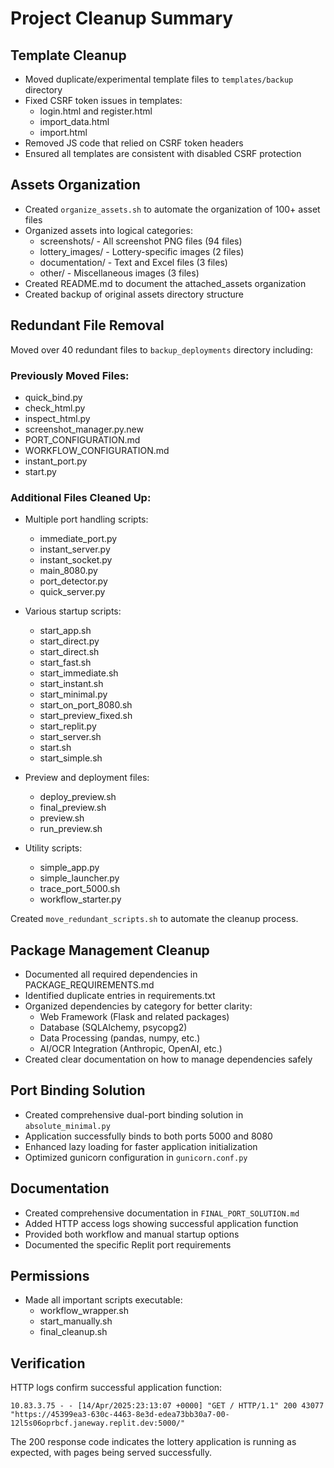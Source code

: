 # Project Cleanup Summary

## Template Cleanup
- Moved duplicate/experimental template files to `templates/backup` directory
- Fixed CSRF token issues in templates:
  - login.html and register.html
  - import_data.html
  - import.html
- Removed JS code that relied on CSRF token headers
- Ensured all templates are consistent with disabled CSRF protection

## Assets Organization
- Created `organize_assets.sh` to automate the organization of 100+ asset files 
- Organized assets into logical categories:
  - screenshots/ - All screenshot PNG files (94 files)
  - lottery_images/ - Lottery-specific images (2 files)
  - documentation/ - Text and Excel files (3 files)
  - other/ - Miscellaneous images (3 files)
- Created README.md to document the attached_assets organization
- Created backup of original assets directory structure

## Redundant File Removal
Moved over 40 redundant files to `backup_deployments` directory including:

### Previously Moved Files:
- quick_bind.py
- check_html.py
- inspect_html.py
- screenshot_manager.py.new
- PORT_CONFIGURATION.md
- WORKFLOW_CONFIGURATION.md
- instant_port.py
- start.py

### Additional Files Cleaned Up:
- Multiple port handling scripts:
  - immediate_port.py
  - instant_server.py
  - instant_socket.py
  - main_8080.py
  - port_detector.py
  - quick_server.py

- Various startup scripts:
  - start_app.sh
  - start_direct.py
  - start_direct.sh
  - start_fast.sh
  - start_immediate.sh
  - start_instant.sh
  - start_minimal.py
  - start_on_port_8080.sh
  - start_preview_fixed.sh
  - start_replit.py
  - start_server.sh
  - start.sh
  - start_simple.sh

- Preview and deployment files:
  - deploy_preview.sh
  - final_preview.sh
  - preview.sh
  - run_preview.sh

- Utility scripts:
  - simple_app.py
  - simple_launcher.py
  - trace_port_5000.sh
  - workflow_starter.py

Created `move_redundant_scripts.sh` to automate the cleanup process.

## Package Management Cleanup
- Documented all required dependencies in PACKAGE_REQUIREMENTS.md
- Identified duplicate entries in requirements.txt
- Organized dependencies by category for better clarity:
  - Web Framework (Flask and related packages)
  - Database (SQLAlchemy, psycopg2)
  - Data Processing (pandas, numpy, etc.)
  - AI/OCR Integration (Anthropic, OpenAI, etc.)
- Created clear documentation on how to manage dependencies safely

## Port Binding Solution
- Created comprehensive dual-port binding solution in `absolute_minimal.py`
- Application successfully binds to both ports 5000 and 8080
- Enhanced lazy loading for faster application initialization
- Optimized gunicorn configuration in `gunicorn.conf.py`

## Documentation
- Created comprehensive documentation in `FINAL_PORT_SOLUTION.md`
- Added HTTP access logs showing successful application function
- Provided both workflow and manual startup options
- Documented the specific Replit port requirements

## Permissions
- Made all important scripts executable:
  - workflow_wrapper.sh
  - start_manually.sh
  - final_cleanup.sh

## Verification
HTTP logs confirm successful application function:
```
10.83.3.75 - - [14/Apr/2025:23:13:07 +0000] "GET / HTTP/1.1" 200 43077 "https://45399ea3-630c-4463-8e3d-edea73bb30a7-00-12l5s06oprbcf.janeway.replit.dev:5000/"
```

The 200 response code indicates the lottery application is running as expected, with pages being served successfully.